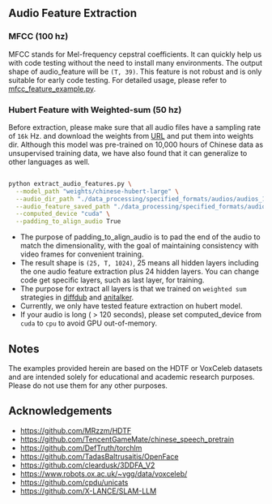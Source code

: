 ## Audio Feature Extraction

### MFCC  (100 hz)

MFCC stands for Mel-frequency cepstral coefficients. It can quickly help us with code testing without the need to install many environments. The output shape of audio_feature will be `(T, 39)`. This feature is not robust and is only suitable for early code testing. For detailed usage, please refer to [mfcc_feature_example.py](libs/mfcc_feature_example.py).


### Hubert Feature with Weighted-sum  (50 hz)

Before extraction, please make sure that all audio files have a sampling rate of `16k` Hz. and download the weights from [URL](https://github.com/TencentGameMate/chinese_speech_pretrain) and put them into weights dir. Although this model was pre-trained on 10,000 hours of Chinese data as unsupervised training data, we have also found that it can generalize to other languages as well.


```bash 

python extract_audio_features.py \
  --model_path "weights/chinese-hubert-large" \
  --audio_dir_path "./data_processing/specified_formats/audios/audios_16k/" \
  --audio_feature_saved_path "./data_processing/specified_formats/audios/hubert_features/" \
  --computed_device "cuda" \
  --padding_to_align_audio True

```

* The purpose of padding_to_align_audio is to pad the end of the audio to match the dimensionality, with the goal of maintaining consistency with video frames for convenient training.
* The result shape is `(25, T, 1024)`, 25 means all hidden layers including the one audio feature extraction plus 24 hidden layers. You can change code get specific layers, such as last layer, for training.
* The purpose for extract all layers is that we trained on `weighted sum` strategies in [diffdub](https://github.com/liutaocode/DiffDub) and [anitalker](https://github.com/X-LANCE/AniTalker).
* Currently, we only have tested feature extraction on hubert model.
* If your audio is long ( > 120 seconds), please set computed_device from `cuda` to `cpu` to avoid GPU out-of-memory.

## Notes

The examples provided herein are based on the HDTF or VoxCeleb datasets and are intended solely for educational and academic research purposes. Please do not use them for any other purposes.

## Acknowledgements

* https://github.com/MRzzm/HDTF
* https://github.com/TencentGameMate/chinese_speech_pretrain
* https://github.com/DefTruth/torchlm
* https://github.com/TadasBaltrusaitis/OpenFace
* https://github.com/cleardusk/3DDFA_V2
* https://www.robots.ox.ac.uk/~vgg/data/voxceleb/
* https://github.com/cpdu/unicats
* https://github.com/X-LANCE/SLAM-LLM
